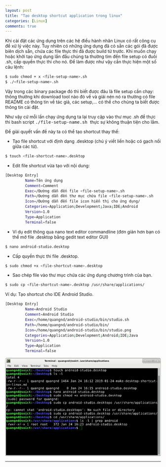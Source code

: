 ```yaml
---
layout: post
title: "Tạo desktop shortcut application trong linux"
categories: [Linux]
comments: true
---
```


Khi cài đặt các ứng dụng trên các hệ điều hành nhân Linux có rất công cụ để xử lý việc này. Tuy nhiên có những ứng dụng đã có sẵn các gói đã được biên dịch sẵn, chứa các file thực thi đã được build từ trước. Khi muốn chạy hoặc khởi tạo ứng dụng lần đầu chúng ta thường tìm đến file setup có đuôi .sh, cấp quyền thực thi cho nó. Để làm được như vậy cần thực hiện một số câu lệnh:

<!--more-->

```bash
$ sudo chmod + x <file-setup-name>.sh
$ ./<file-setup-name>.sh
```

Vậy trong các binary package đó thì biết được đâu là file setup cần chạy:  thông thường khi download tool nào đó về và giải nén nó ra thường có file README có thông tin về tác giả, các setup,... có thể cho chúng ta biết được thông tin cài đặt.

Như vậy cứ mỗi lần chạy ứng dụng ta lại truy cập vào thư mục <file-setup-name>.sh để thực thi bash script <kbd>./file-setup-name.sh </kbd> thực sự không thuận tiện cho lắm.

Để giải quyết vấn đề này ta có thể tạo shortcut thay thế:

- Tạo file shortcut với định dạng <file-shortcut-name>.desktop (chú ý viết liền hoặc có gạch nối giữa các từ).

```bash
$ touch <file-shortcut-name>.desktop
```

- Edit file shortcut vừa tạo với nội dung:

```bash
[Desktop Entry]
         Name=Tên ứng dụng
         Comment=Comment
         Exec=/Đường dẫn đến file <file-setup-name>.sh
         Path=/Đường dẫn đến thư mục chứa file <file-setup-name>.sh
         Icon=/Đường dẫn đến file icon hiển thị cho ứng dụng/
         Categories=Application;Development;Java;IDE;Android
         Version=1.0
         Type=Application
         Terminal=false
```

- Ví dụ edit thông qua nano text editor commandline (đơn giản hơn bạn có thể mở file <file-shortcut-name>.desktop bằng gedit text editor GUI)

```bash
$ nano android-studio.desktop
```

- Cấp quyền thực thi file <file-shortcut-name>.desktop.

```bash
$ sudo chmod +x <file-shortcut-name>.desktop
```
- Sao chép file vào thư mục chứa các ứng dụng chương trình của bạn.

```bash
$ sudo cp <file-shortcut-name>.desktop /usr/share/applications/
```
Ví dụ: Tạo shortcut cho IDE Android Studio.

```bash
[Desktop Entry]
         Name=Android Studio
         Comment=Android Studio
         Exec=/home/quangnd/android-studio/bin/studio.sh
         Path=/home/quangnd/android-studio/bin/
         Icon=/home/quangnd/android-studio/bin/studio.png
         Categories=Application;Development;Android;IDE;Java
         Version=1.0
         Type=Application
         Terminal=false
```

  ![Terminal](https://raw.githubusercontent.com/qndev/blog/gh-pages/images/posts/desktop-shortcut.png)

---
